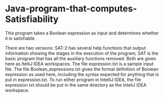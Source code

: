 ﻿# Java-program-that-computes-Satisfiability

 This program takes a Boolean espression as input and determines whether it is satisfiable.  
 
There are two versions: SAT-2 has several help functions that output information showing the stages in the execution of the program; SAT is the basic program that has all the auxiliary functions removed.  Both are given here as ItelliJ IDEA workspaces.  The file expression.txt is a sample input file. The file Boolean_expressions.txt gives the formal definition of Boolean expression as used here, including the syntax expected for anything that  is put in expression.txt.  To run either program in IntelliJ IDEA, the file expression.txt should be put in the same directory as the InteliJ IDEA workspace.
